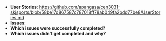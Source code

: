 - **User Stories**: https://github.com/apangasa/cen3031-skjsports/blob/58be17d867587c787018ff78ab049fa2bdd77be8/UserStories.md 
- **Issues**:
- **Which issues were successfully completed?**
- **Which issues didn't get completed and why?**
